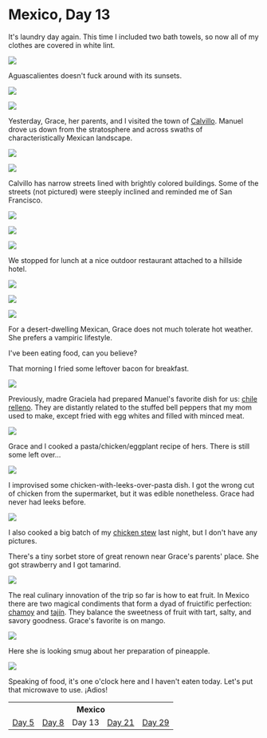 Mexico, Day 13
==============
It's laundry day again.  This time I included two bath towels, so now all of
my clothes are covered in white lint.

![](../site/mexico_19a_small.jpg)

Aguascalientes doesn't fuck around with its sunsets.

![](../site/mexico_19b_small.jpg) <!-- mirror sunset -->

![](../site/mexico_20_small.jpg) <!-- street sunset -->

Yesterday, Grace, her parents, and I visited the town of [Calvillo][1].
Manuel drove us down from the stratosphere and across swaths of
characteristically Mexican landscape.

![](../site/mexico_21_small.jpg) <!-- road -->

![](../site/mexico_22_small.jpg) <!-- more road -->

Calvillo has narrow streets lined with brightly colored buildings.  Some of
the streets (not pictured) were steeply inclined and reminded me of San
Francisco.

![](../site/mexico_23_small.jpg) <!-- Calvillo street -->

![](../site/mexico_24_small.jpg) <!-- Calvillo colors -->

![](../site/mexico_25_small.jpg) <!-- Calvillo view -->

We stopped for lunch at a nice outdoor restaurant attached to a hillside hotel.

![](../site/mexico_26a_small.jpg) <!-- drinks -->

![](../site/mexico_26b_small.jpg) <!-- hotel -->

![](../site/mexico_27_small.jpg) <!-- Grace swing -->

For a desert-dwelling Mexican, Grace does not much tolerate hot weather.  She
prefers a vampiric lifestyle.

I've been eating food, can you believe?

That morning I fried some leftover bacon for breakfast.

![](../site/mexico_28_small.jpg)

Previously, madre Graciela had prepared Manuel's favorite dish for us:
[chile relleno][2].  They are distantly related to the stuffed bell peppers
that my mom used to make, except fried with egg whites and filled with
minced meat.

![](../site/mexico_29_small.jpg)

Grace and I cooked a pasta/chicken/eggplant recipe of hers. There is still
some left over...

![](../site/mexico_30_small.jpg)

I improvised some chicken-with-leeks-over-pasta dish.  I got the wrong cut of
chicken from the supermarket, but it was edible nonetheless.  Grace had never
had leeks before.

![](../site/mexico_31_small.jpg)

I also cooked a big batch of my [chicken stew][3] last night, but I don't
have any pictures.

There's a tiny sorbet store of great renown near Grace's parents' place. She
got strawberry and I got tamarind.

![](../site/mexico_32_small.jpg)

The real culinary innovation of the trip so far is how to eat fruit.  In Mexico
there are two magical condiments that form a dyad of fruictific perfection:
[chamoy][4] and [tajín][5].  They balance the sweetness of fruit with tart,
salty, and savory goodness.  Grace's favorite is on mango.

![](../site/mexico_33_small.jpg)

Here she is looking smug about her preparation of pineapple.

![](../site/mexico_34_small.jpg)

Speaking of food, it's one o'clock here and I haven't eaten today.  Let's put
that microwave to use.  ¡Adios!

<table class="series">
  <tr><th colspan="5">Mexico</th></tr>
  <tr>
    <td><a href="../site/mexico1.html">Day 5</a></td>
    <td><a href="../site/mexico2.html">Day 8</a></td>
    <td>Day 13</td>
    <td><a href="../site/mexico4.html">Day 21</a></td>
    <td><a href="../site/mexico5.html">Day 29</a></td>
  </tr>
</table>

[1]: https://en.wikipedia.org/wiki/Calvillo
[2]: https://en.wikipedia.org/wiki/Chile_relleno
[3]: https://www.littlebroken.com/one-pot-chicken-stew/
[4]: https://en.wikipedia.org/wiki/Chamoy
[5]: https://en.wikipedia.org/wiki/Taj%C3%ADn_(seasoning)
